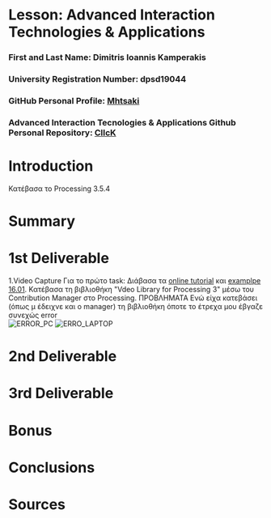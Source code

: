 # Lesson: Advanced Interaction Technologies & Applications

### First and Last Name: Dimitris Ioannis Kamperakis
### University Registration Number: dpsd19044
### GitHub Personal Profile: <a href="https://github.com/dpsd19044">Mhtsaki</a>

### Advanced Interaction Tecnologies & Applications Github Personal Repository: <a href="https://github.com/dpsd19044/Advanced-Interaction-Tecnologies-Applications-Individual-Assignment">ClIcK</a>

# Introduction
Κατέβασα το Processing 3.5.4
# Summary


# 1st Deliverable
1.Video Capture
Για το πρώτο task: 
Διάβασα τα <a href="https://processing.org/tutorials/video#live-video">online tutorial</a> και
<a href="http://learningprocessing.com/examples/chp16/example-16-01-Capture">examplpe 16.01</a>.
Κατέβασα τη βιβλιοθήκη "Vdeo Library for Processing 3" μέσω του Contribution Manager στο Processing.
ΠΡΟΒΛΗΜΑΤΑ
Ενώ είχα κατεβάσει (όπως μ έδειχνε και o manager) τη βιβλιοθήκη 
όποτε το έτρεχα μου έβγαζε συνεχώς error <br>
![ERROR_PC](https://user-images.githubusercontent.com/101420117/199962483-14a08308-bf9c-4f43-b730-6cf3ab5acb26.png)
![ERRO_LAPTOP](https://user-images.githubusercontent.com/101420117/199962521-20ea49ad-1091-407d-8b52-dff76ec76ab5.png)



# 2nd Deliverable


# 3rd Deliverable 


# Bonus 


# Conclusions


# Sources
